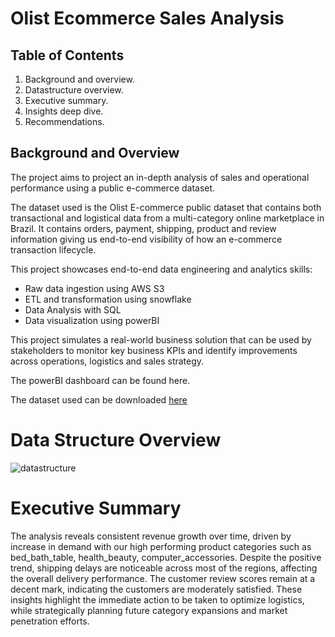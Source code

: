 # Olist Ecommerce Sales Analysis
## Table of Contents
1. Background and overview.
2. Datastructure overview.
3. Executive summary.
4. Insights deep dive.
5. Recommendations.

## Background and Overview
The project aims to project an in-depth analysis of sales and operational performance using a public e-commerce dataset.

The dataset used is the Olist E-commerce public dataset that contains both transactional and logistical data from a multi-category online marketplace in Brazil. It contains orders, payment, shipping, product and review information giving us end-to-end visibility of how an e-commerce transaction lifecycle.

This project showcases end-to-end data engineering and analytics skills:
<ul>
  <li>Raw data ingestion using AWS S3</li>
  <li>ETL and transformation using snowflake</li>
  <li>Data Analysis with SQL</li>
  <li>Data visualization using powerBI</li>
</ul>

This project simulates a real-world business solution that can be used by stakeholders to monitor key business KPIs and identify improvements across operations, logistics and sales strategy.

The powerBI dashboard can be found here.

The dataset used can be downloaded <a href="https://www.kaggle.com/datasets/olistbr/brazilian-ecommerce">here</a>

# Data Structure Overview
![datastructure](https://github.com/user-attachments/assets/c1701bea-9755-4a96-95b5-79a435bb6285)

# Executive Summary
The analysis reveals consistent revenue growth over time, driven by increase in demand with our high performing product categories such as bed_bath_table, health_beauty, computer_accessories. Despite the positive trend, shipping delays are noticeable across most of the regions, affecting the overall delivery performance. The customer review scores remain at a decent mark, indicating the customers are moderately satisfied. These insights highlight the immediate action to be taken to optimize logistics, while strategically planning future category expansions and market penetration efforts.
